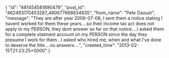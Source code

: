  {
   "id": "481454581890479",
   "post_id": "462493170453287_480677688634835",
   "from_name": "Pete Daoust",
   "message": "They are after year 2006-07-08, I sent them a notice stating I havent worked for them these years....so their income tax act does not apply to my PERSON, they dont answer so far on that notice....I asked them for a complete statment account on my PERSON since the day they presume I work for them...I asked who hired me, when and what I've done to deserve the title....no answers....",
   "created_time": "2013-02-15T21:23:25+0000"
 }
